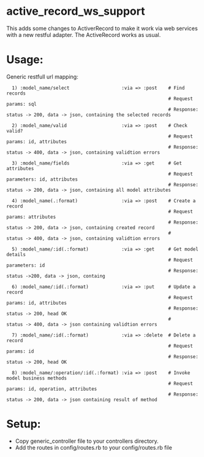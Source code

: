 active_record_ws_support
=========================
This adds some changes to ActiverRecord to make it work via web services with a new restful adapter. The ActiveRecord works as usual.

Usage:
=========
  Generic restfull url mapping:
  
      1) :model_name/select                   :via => :post    # Find records
                                                               # Request params: sql
                                                               # Response: status -> 200, data -> json, containing the selected records
      
      2) :model_name/valid                    :via => :post    # Check valid?
                                                               # Request params: id, attributes
                                                               # Response: status -> 400, data -> json, containing validtion errors                   
      
      3) :model_name/fields                   :via => :get     # Get attributes
                                                               # Request parameters: id, attributes
                                                               # Response: status -> 200, data -> json, containing all model attributes
     
      4) :model_name(.:format)                :via => :post    # Create a record
                                                               # Request params: attributes
                                                               # Response: status -> 200, data -> json, containing created record
                                                               #           status -> 400, data -> json, containing validtion errors
      
      5) :model_name/:id(.:format)            :via => :get     # Get model details
                                                               # Request parameters: id
                                                               # Response: status ->200, data -> json, containg
                                                               
      6) :model_name/:id(.:format)            :via => :put     # Update a record
                                                               # Request params: id, attributes
                                                               # Response: status -> 200, head OK
                                                               #           status -> 400, data -> json containing validtion errors
      
      7) :model_name/:id(.:format)            :via => :delete  # Delete a record
                                                               # Request params: id
                                                               # Response: status -> 200, head OK
      
      8) :model_name/:operation/:id(.:format) :via => :post    # Invoke model business methods
                                                               # Request params: id, operation, attributes
                                                               # Response: status -> 200, data -> json containing result of method
Setup:
==========
 - Copy generic_controller file to your controllers directory.
 - Add the routes in config/routes.rb to your config/routes.rb file
